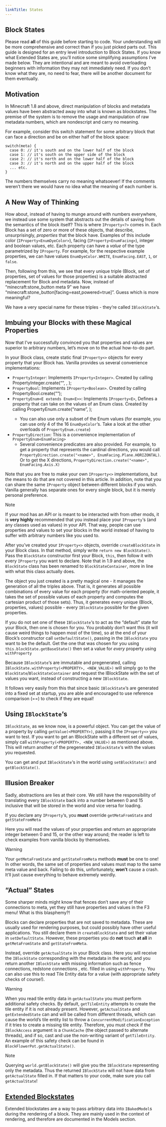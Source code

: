 ```yaml
---
linkTitle: States
---
```


<article class="docs-entry">
<h1 id="block-states">Block States<a class="headerlink" href="#block-states" title="Permanent link"> </a></h1>
<p>Please read <strong>all</strong> of this guide before starting to code. Your understanding will be more comprehensive and correct than if you just picked parts out.
This guide is designed for an entry level introduction to Block States. If you know what Extended States are, you&rsquo;ll notice some simplifying assumptions I&rsquo;ve made below. They are intentional and are meant to avoid overloading beginners with information they may not immediately need. If you don&rsquo;t know what they are, no need to fear, there will be another document for them eventually.</p>
<h2 id="motivation">Motivation<a class="headerlink" href="#motivation" title="Permanent link"> </a></h2>
<p>In Minecraft 1.8 and above, direct manipulation of blocks and metadata values have been abstracted away into what is known as blockstates.
The premise of the system is to remove the usage and manipulation of raw metadata numbers, which are nondescript and carry no meaning.</p>
<p>For example, consider this switch statement for some arbitrary block that can face a direction and be on either half of the block space:</p>
<pre class="highlight"><code class="language-Java">switch(meta) {
  case 0: // it's south and on the lower half of the block
  case 1: // it's south on the upper side of the block
  case 2: // it's north and on the lower half of the block
  case 3: // it's north and on the upper half of the block
  ... etc.
}</code></pre>

<p>The numbers themselves carry no meaning whatsoever! If the comments weren&rsquo;t there we would have no idea what the meaning of each number is.</p>
<h2 id="a-new-way-of-thinking">A New Way of Thinking<a class="headerlink" href="#a-new-way-of-thinking" title="Permanent link"> </a></h2>
<p>How about, instead of having to munge around with numbers everywhere, we instead use some system that abstracts out the details of saving from the semantics of the block itself?
This is where <code>IProperty&lt;?&gt;</code> comes in. Each Block has a set of zero or more of these objects, that describe, unsurprisingly, <em>properties</em> that the block have. Examples of this include color (<code>IProperty&lt;EnumDyeColor&gt;</code>), facing (<code>IProperty&lt;EnumFacing&gt;</code>), integer and boolean values, etc. Each property can have a <em>value</em> of the type parametrized by <code>IProperty</code>. For example, for the respective example properties, we can have values <code>EnumDyeColor.WHITE</code>, <code>EnumFacing.EAST</code>, <code>1</code>, or <code>false</code>.</p>
<p>Then, following from this, we see that every unique triple (Block, set of properties, set of values for those properties) is a suitable abstracted replacement for Block and metadata. Now, instead of &ldquo;minecraft:stone_button meta 9&rdquo; we have &ldquo;minecraft:stone_button[facing=east,powered=true]&rdquo;. Guess which is more meaningful?</p>
<p>We have a very special name for these triples - they&rsquo;re called <code>IBlockState</code>&lsquo;s.</p>
<h2 id="imbuing-your-blocks-with-these-magical-properties">Imbuing your Blocks with these Magical Properties<a class="headerlink" href="#imbuing-your-blocks-with-these-magical-properties" title="Permanent link"> </a></h2>
<p>Now that I&rsquo;ve successfully convinced you that properties and values are superior to arbitrary numbers, let&rsquo;s move on to the actual how-to-do part.</p>
<p>In your Block class, create static final <code>IProperty&lt;&gt;</code> objects for every property that your Block has. Vanilla provides us several convenience implementations:</p>
<ul>
<li><code>PropertyInteger</code>: Implements <code>IProperty&lt;Integer&gt;</code>. Created by calling PropertyInteger.create(&ldquo;<name>&ldquo;, <min>, <max>);</max></min></name></li>
<li><code>PropertyBool</code>: Implements <code>IProperty&lt;Boolean&gt;</code>. Created by calling PropertyBool.create(&ldquo;<name>&ldquo;);</name></li>
<li><code>PropertyEnum&lt;E extends Enum&lt;E&gt;&gt;</code>: Implements <code>IProperty&lt;E&gt;</code>, Defines a property that can take on the values of an Enum class. Created by calling PropertyEnum.create(&ldquo;name&rdquo;, <enum_class>);<ul>
<li>You can also use only a subset of the Enum values (for example, you can use only 4 of the 16 <code>EnumDyeColor</code>&lsquo;s. Take a look at the other overloads of <code>PropertyEnum.create</code>)</li>
</ul>
</enum_class></li>
<li><code>PropertyDirection</code>: This is a convenience implementation of <code>PropertyEnum&lt;EnumFacing&gt;</code><ul>
<li>Several convenience predicates are also provided. For example, to get a property that represents the cardinal directions, you would call <code>PropertyDirection.create("&lt;name&gt;", EnumFacing.Plane.HORIZONTAL)</code>. Or to get the X directions, <code>PropertyDirection.create("&lt;name&gt;", EnumFacing.Axis.X)</code></li>
</ul>
</li>
</ul>
<p>Note that you are free to make your own <code>IProperty&lt;&gt;</code> implementations, but the means to do that are not covered in this article.
In addition, note that you can share the same <code>IProperty</code> object between different blocks if you wish. Vanilla generally has separate ones for every single block, but it is merely personal preference.</p>
<div class="admonition note">
<p class="admonition-title">Note</p>
<p>If your mod has an API or is meant to be interacted with from other mods, it is <strong>very highly</strong> recommended that you instead place your <code>IProperty</code>&lsquo;s (and any classes used as values) in your API. That way, people can use properties and values to set your blocks in the world instead of having to suffer with arbitrary numbers like you used to.</p>
</div>
<p>After you&rsquo;ve created your <code>IProperty&lt;&gt;</code> objects, override <code>createBlockState</code> in your Block class. In that method, simply write <code>return new BlockState()</code>. Pass the <code>BlockState</code> constructor first your Block, <code>this</code>, then follow it with every <code>IProperty</code> you want to declare. Note that in 1.9 and above, the <code>BlockState</code> class has been renamed to <code>BlockStateContainer</code>, more in line with what this class actually does.</p>
<p>The object you just created is a pretty magical one - it manages the generation of all the triples above. That is, it generates all possible combinations of every value for each property (for math-oriented people, it takes the set of possible values of each property and computes the cartesian product of those sets). Thus, it generates every unique (Block, properties, values) possible - every <code>IBlockState</code> possible for the given properties.</p>
<p>If you do not set one of these <code>IBlockState</code>&lsquo;s to act as the &ldquo;default&rdquo; state for your Block, then one is chosen for you. You probably don&rsquo;t want this (it will cause weird things to happen most of the time), so at the end of your Block&rsquo;s constructor call <code>setDefaultState()</code>, passing in the <code>IBlockState</code> you want to be the default. Get the one that was chosen for you using <code>this.blockState.getBaseState()</code> then set a value for <em>every</em> property using <code>withProperty</code></p>
<p>Because <code>IBlockState</code>&lsquo;s are immutable and pregenerated, calling <code>IBlockState.withProperty(&lt;PROPERTY&gt;, &lt;NEW_VALUE&gt;)</code> will simply go to the <code>BlockState</code>/<code>BlockStateContainer</code> and request the IBlockState with the set of values you want, instead of constructing a new <code>IBlockState</code>.</p>
<p>It follows very easily from this that since basic <code>IBlockState</code>&lsquo;s are generated into a fixed set at startup, you are able and encouraged to use reference comparison (==) to check if they are equal!</p>
<h2 id="using-iblockstates">Using <code>IBlockState</code>&lsquo;s<a class="headerlink" href="#using-iblockstates" title="Permanent link"> </a></h2>
<p><code>IBlockState</code>, as we know now, is a powerful object. You can get the value of a property by calling <code>getValue(&lt;PROPERTY&gt;)</code>, passing it the <code>IProperty&lt;&gt;</code> you want to test.
If you want to get an IBlockState with a different set of values, simply call <code>withProperty(&lt;PROPERTY&gt;, &lt;NEW_VALUE&gt;)</code> as mentioned above. This will return another of the pregenerated <code>IBlockState</code>&lsquo;s with the values you requested.</p>
<p>You can get and put <code>IBlockState</code>&lsquo;s in the world using <code>setBlockState()</code> and <code>getBlockState()</code>.</p>
<h2 id="illusion-breaker">Illusion Breaker<a class="headerlink" href="#illusion-breaker" title="Permanent link"> </a></h2>
<p>Sadly, abstractions are lies at their core. We still have the responsibility of translating every <code>IBlockState</code> back into a number between 0 and 15 inclusive that will be stored in the world and vice versa for loading.</p>
<p>If you declare any <code>IProperty</code>&lsquo;s, you <strong>must</strong> override <code>getMetaFromState</code> and <code>getStateFromMeta</code></p>
<p>Here you will read the values of your properties and return an appropriate integer between 0 and 15, or the other way around; the reader is left to check examples from vanilla blocks by themselves.</p>
<div class="admonition warning">
<p class="admonition-title">Warning</p>
<p>Your <code>getMetaFromState</code> and <code>getStateFromMeta</code> methods <strong>must</strong> be one to one! In other words, the same set of properties and values must map to the same meta value and back. Failing to do this, unfortunately, <strong>won&rsquo;t</strong> cause a crash. It&rsquo;ll just cause everything to behave extremely weirdly.</p>
</div>
<h2 id="actual-states">&ldquo;Actual&rdquo; States<a class="headerlink" href="#actual-states" title="Permanent link"> </a></h2>
<p>Some sharper minds might know that fences don&rsquo;t save any of their connections to meta, yet they still have properties and values in the F3 menu! What is this blasphemy?!</p>
<p>Blocks can declare properties that are not saved to metadata. These are usually used for rendering purposes, but could possibly have other useful applications.
You still declare them in <code>createBlockState</code> and set their value in <code>setDefaultState</code>. However, these properties you do <strong>not</strong> touch <strong>at all</strong> in <code>getMetaFromState</code> and <code>getStateFromMeta</code>.</p>
<p>Instead, override <code>getActualState</code> in your Block class. Here you will receive the <code>IBlockState</code> corresponding with the metadata in the world, and you return another <code>IBlockState</code> with missing information such as fence connections, redstone connections , etc. filled in using <code>withProperty</code>. You can also use this to read Tile Entity data for a value (with appropriate safety checks of course!).</p>
<div class="admonition warning">
<p class="admonition-title">Warning</p>
<p>When you read tile entity data in <code>getActualState</code> you must perform additional safety checks. By default, <code>getTileEntity</code> attempts to create the tile entity if it is not already present. However, <code>getActualState</code> and <code>getExtendedState</code> can and will be called from different threads, which can cause the world&rsquo;s tile entity list to throw a <code>ConcurrentModificationException</code> if it tries to create a missing tile entity. Therefore, you must check if the <code>IBlockAccess</code> argument is a <code>ChunkCache</code> (the object passed to alternate threads), and if so, cast and use the non-writing variant of <code>getTileEntity</code>. An example of this safety check can be found in <code>BlockFlowerPot.getActualState()</code>.</p>
</div>
<div class="admonition note">
<p class="admonition-title">Note</p>
<p>Querying <code>world.getBlockState()</code> will give you the <code>IBlockState</code> representing only the metadata. Thus the returned <code>IBlockState</code> will not have data from <code>getActualState</code> filled in. If that matters to your code, make sure you call <code>getActualState</code>!</p>
</div>
<h2 id="extended-blockstates"><a href="../../models/advanced/extended-blockstates/index.htm">Extended Blockstates</a><a class="headerlink" href="#extended-blockstates" title="Permanent link"> </a></h2>
<p>Extended blockstates are a way to pass arbitrary data into <code>IBakedModel</code>s during the rendering of a block. They are mainly used in the context of rendering, and therefore are documented in the Models section.</p>
</article>
